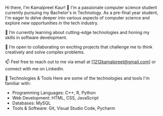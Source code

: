 Hi there, I'm Kamalpreet Kaur! 👋
I'm a passionate computer science student currently pursuing my Bachelor's in Technology.
As a pre-final year student, I'm eager to delve deeper into various aspects of computer science and explore new opportunities in the tech industry.

🌱 I’m currently learning about cutting-edge technologies and honing my skills in software development.

💼 I’m open to collaborating on exciting projects that challenge me to think creatively and solve complex problems.

📫 Feel free to reach out to me via email at [1212kamalpreet@gmail.com] or connect with me on LinkedIn.


🔧 Technologies & Tools
Here are some of the technologies and tools I'm familiar with:
* Programming Languages: C++, R, Python
* Web Development: HTML, CSS, JavaScript
* Databases: MySQL
* Tools & Software: Git, Visual Studio Code, Pycharm

